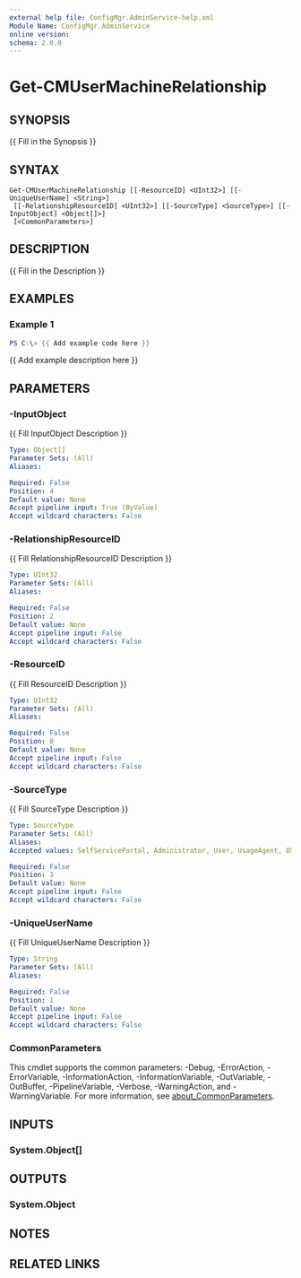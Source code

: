 ```yaml
---
external help file: ConfigMgr.AdminService-help.xml
Module Name: ConfigMgr.AdminService
online version:
schema: 2.0.0
---
```


# Get-CMUserMachineRelationship

## SYNOPSIS
{{ Fill in the Synopsis }}

## SYNTAX

```
Get-CMUserMachineRelationship [[-ResourceID] <UInt32>] [[-UniqueUserName] <String>]
 [[-RelationshipResourceID] <UInt32>] [[-SourceType] <SourceType>] [[-InputObject] <Object[]>]
 [<CommonParameters>]
```

## DESCRIPTION
{{ Fill in the Description }}

## EXAMPLES

### Example 1
```powershell
PS C:\> {{ Add example code here }}
```

{{ Add example description here }}

## PARAMETERS

### -InputObject
{{ Fill InputObject Description }}

```yaml
Type: Object[]
Parameter Sets: (All)
Aliases:

Required: False
Position: 4
Default value: None
Accept pipeline input: True (ByValue)
Accept wildcard characters: False
```

### -RelationshipResourceID
{{ Fill RelationshipResourceID Description }}

```yaml
Type: UInt32
Parameter Sets: (All)
Aliases:

Required: False
Position: 2
Default value: None
Accept pipeline input: False
Accept wildcard characters: False
```

### -ResourceID
{{ Fill ResourceID Description }}

```yaml
Type: UInt32
Parameter Sets: (All)
Aliases:

Required: False
Position: 0
Default value: None
Accept pipeline input: False
Accept wildcard characters: False
```

### -SourceType
{{ Fill SourceType Description }}

```yaml
Type: SourceType
Parameter Sets: (All)
Aliases:
Accepted values: SelfServicePortal, Administrator, User, UsageAgent, OSDDefined

Required: False
Position: 3
Default value: None
Accept pipeline input: False
Accept wildcard characters: False
```

### -UniqueUserName
{{ Fill UniqueUserName Description }}

```yaml
Type: String
Parameter Sets: (All)
Aliases:

Required: False
Position: 1
Default value: None
Accept pipeline input: False
Accept wildcard characters: False
```

### CommonParameters
This cmdlet supports the common parameters: -Debug, -ErrorAction, -ErrorVariable, -InformationAction, -InformationVariable, -OutVariable, -OutBuffer, -PipelineVariable, -Verbose, -WarningAction, and -WarningVariable. For more information, see [about_CommonParameters](http://go.microsoft.com/fwlink/?LinkID=113216).

## INPUTS

### System.Object[]

## OUTPUTS

### System.Object
## NOTES

## RELATED LINKS
